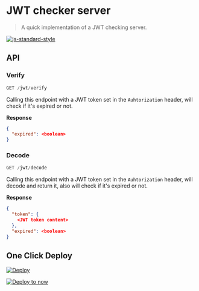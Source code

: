# JWT checker server

> A quick implementation of a JWT checking server.

[![js-standard-style](https://img.shields.io/badge/code%20style-standard-brightgreen.svg?style=flat)](http://standardjs.com/)

## API

### Verify

``` js
GET /jwt/verify
```

Calling this endpoint with a JWT token set in the `Auhtorization` header, will check if it's expired or not.

**Response**

```json
{
  "expired": <boolean>
}
```

### Decode

``` js
GET /jwt/decode
```

Calling this endpoint with a JWT token set in the `Auhtorization` header, will decode and return it, also will check if it's expired or not.

**Response**

```json
{
  "token": {
    <JWT token content>
  },
  "expired": <boolean>
}
```

## One Click Deploy

[![Deploy](https://www.herokucdn.com/deploy/button.svg)](https://heroku.com/deploy?template=https://github.com/panz3r/jwt-checker-server)

[![Deploy to now](https://deploy.now.sh/static/button.svg)](https://deploy.now.sh/?repo=https://github.com/panz3r/jwt-checker-server)

